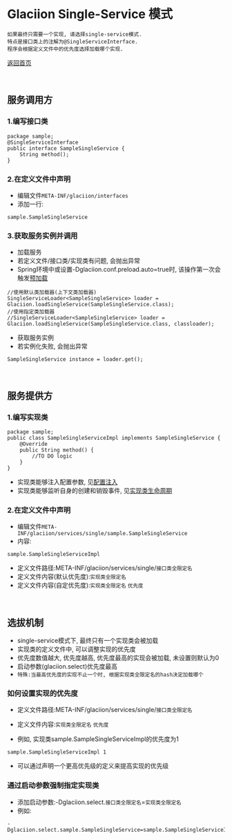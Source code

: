 # Glaciion Single-Service 模式

```text
如果最终只需要一个实现, 请选择single-service模式. 
特点是接口类上的注解为@SingleServiceInterface. 
程序会根据定义文件中的优先度选择加载哪个实现. 
```

[返回首页](https://github.com/shepherdviolet/glaciion/blob/master/docs/index-cn.md)

<br>

## 服务调用方

### 1.编写接口类

```text
package sample;
@SingleServiceInterface
public interface SampleSingleService {
    String method();
}
```

### 2.在定义文件中声明

* 编辑文件`META-INF/glaciion/interfaces`
* 添加一行:

```text
sample.SampleSingleService
```

### 3.获取服务实例并调用

* 加载服务
* 若定义文件/接口类/实现类有问题, 会抛出异常
* Spring环境中或设置-Dglaciion.conf.preload.auto=true时, 该操作第一次会触发[预加载](https://github.com/shepherdviolet/glaciion/blob/master/docs/preload-cn.md)

```text
//使用默认类加载器(上下文类加载器)
SingleServiceLoader<SampleSingleService> loader = Glaciion.loadSingleService(SampleSingleService.class);
//使用指定类加载器
//SingleServiceLoader<SampleSingleService> loader = Glaciion.loadSingleService(SampleSingleService.class, classloader);
```

* 获取服务实例
* 若实例化失败, 会抛出异常

```text
SampleSingleService instance = loader.get();
```

<br>

## 服务提供方

### 1.编写实现类

```text
package sample;
public class SampleSingleServiceImpl implements SampleSingleService {
    @Override
    public String method() {
        //TO DO logic
    }
}
```

* 实现类能够注入配置参数, 见[配置注入](https://github.com/shepherdviolet/glaciion/blob/master/docs/property-injection-cn.md)
* 实现类能够监听自身的创建和销毁事件, 见[实现类生命周期](https://github.com/shepherdviolet/glaciion/blob/master/docs/implementation-lifecycle-cn.md)

### 2.在定义文件中声明

* 编辑文件`META-INF/glaciion/services/single/sample.SampleSingleService`
* 内容:

```text
sample.SampleSingleServiceImpl
```

* 定义文件路径:META-INF/glaciion/services/single/`接口类全限定名`
* 定义文件内容(默认优先度):`实现类全限定名`
* 定义文件内容(自定优先度):`实现类全限定名` `优先度`

<br>

## 选拔机制

* single-service模式下, 最终只有一个实现类会被加载
* 实现类的定义文件中, 可以调整实现的优先度
* 优先度数值越大, 优先度越高, 优先度最高的实现会被加载, 未设置则默认为0
* 启动参数(glaciion.select)优先度最高
* `特殊:当最高优先度的实现不止一个时, 根据实现类全限定名的hash决定加载哪个`

### 如何设置实现的优先度

* 定义文件路径:META-INF/glaciion/services/single/`接口类全限定名`
* 定义文件内容:`实现类全限定名` `优先度`

* 例如, 实现类sample.SampleSingleServiceImpl的优先度为1

```text
sample.SampleSingleServiceImpl 1
```

* 可以通过声明一个更高优先级的定义来提高实现的优先级

### 通过启动参数强制指定实现类

* 添加启动参数:-Dglaciion.select.`接口类全限定名`=`实现类全限定名`
* 例如:

```text
-Dglaciion.select.sample.SampleSingleService=sample.SampleSingleServiceImpl
```
